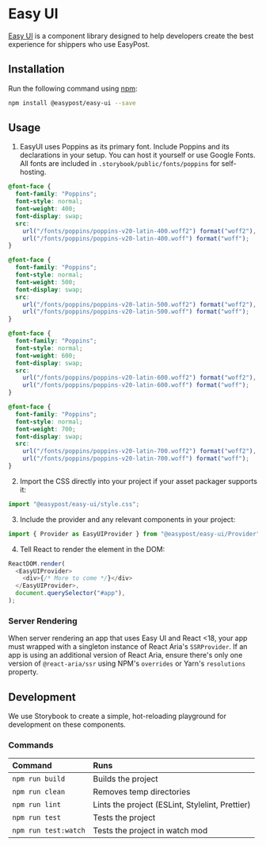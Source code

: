 # Easy UI

[Easy UI](https://github.com/EasyPost/easy-ui) is a component library designed to help developers create the best experience for shippers who use EasyPost.

## Installation

Run the following command using [npm](https://www.npmjs.com/):

```bash
npm install @easypost/easy-ui --save
```

## Usage

1. EasyUI uses Poppins as its primary font. Include Poppins and its declarations in your setup. You can host it yourself or use Google Fonts. All fonts are included in `.storybook/public/fonts/poppins` for self-hosting.

```css
@font-face {
  font-family: "Poppins";
  font-style: normal;
  font-weight: 400;
  font-display: swap;
  src:
    url("/fonts/poppins/poppins-v20-latin-400.woff2") format("woff2"),
    url("/fonts/poppins/poppins-v20-latin-400.woff") format("woff");
}

@font-face {
  font-family: "Poppins";
  font-style: normal;
  font-weight: 500;
  font-display: swap;
  src:
    url("/fonts/poppins/poppins-v20-latin-500.woff2") format("woff2"),
    url("/fonts/poppins/poppins-v20-latin-500.woff") format("woff");
}

@font-face {
  font-family: "Poppins";
  font-style: normal;
  font-weight: 600;
  font-display: swap;
  src:
    url("/fonts/poppins/poppins-v20-latin-600.woff2") format("woff2"),
    url("/fonts/poppins/poppins-v20-latin-600.woff") format("woff");
}

@font-face {
  font-family: "Poppins";
  font-style: normal;
  font-weight: 700;
  font-display: swap;
  src:
    url("/fonts/poppins/poppins-v20-latin-700.woff2") format("woff2"),
    url("/fonts/poppins/poppins-v20-latin-700.woff") format("woff");
}
```

2.  Import the CSS directly into your project if your asset packager supports it:

```js
import "@easypost/easy-ui/style.css";
```

3.  Include the provider and any relevant components in your project:

```js
import { Provider as EasyUIProvider } from "@easypost/easy-ui/Provider";
```

4.  Tell React to render the element in the DOM:

```js
ReactDOM.render(
  <EasyUIProvider>
    <div>{/* More to come */}</div>
  </EasyUIProvider>,
  document.querySelector("#app"),
);
```

### Server Rendering

When server rendering an app that uses Easy UI and React <18, your app must wrapped with a singleton instance of React Aria's `SSRProvider`. If an app is using an additional version of React Aria, ensure there's only one version of `@react-aria/ssr` using NPM's `overrides` or Yarn's `resolutions` property.

## Development

We use Storybook to create a simple, hot-reloading playground for development on these components.

### Commands

| Command              | Runs                                            |
| :------------------- | :---------------------------------------------- |
| `npm run build`      | Builds the project                              |
| `npm run clean`      | Removes temp directories                        |
| `npm run lint`       | Lints the project (ESLint, Stylelint, Prettier) |
| `npm run test`       | Tests the project                               |
| `npm run test:watch` | Tests the project in watch mod                  |
